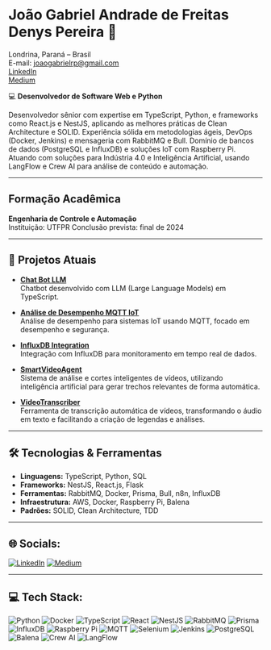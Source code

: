 # **João Gabriel Andrade de Freitas Denys Pereira**  🚀  
Londrina, Paraná – Brasil  
E-mail: [joaogabrielrp@gmail.com](mailto:joaogabrielrp@gmail.com)  
[LinkedIn](https://www.linkedin.com/in/jo%C3%A3o-gabriel-andrade-de-freitas-51241b220/)  
[Medium](https://medium.com/@joaogabriel1995)  

💻 **Desenvolvedor de Software Web e Python**  

Desenvolvedor sênior com expertise em TypeScript, Python, e frameworks como React.js e NestJS, aplicando as melhores práticas de Clean Architecture e SOLID. Experiência sólida em metodologias ágeis, DevOps (Docker, Jenkins) e mensageria com RabbitMQ e Bull. Domínio de bancos de dados (PostgreSQL e InfluxDB) e soluções IoT com Raspberry Pi. Atuando com soluções para Indústria 4.0 e Inteligência Artificial, usando LangFlow e Crew AI para análise de conteúdo e automação.

---

## **Formação Acadêmica**  
**Engenharia de Controle e Automação**  
Instituição: UTFPR 
Conclusão prevista: final de 2024

---

## 🔭 **Projetos Atuais**

- **[Chat Bot LLM](https://github.com/joaogabriel1995/chat-bot-llm)**  
  Chatbot desenvolvido com LLM (Large Language Models) em TypeScript.

- **[Análise de Desempenho MQTT IoT](https://github.com/joaogabriel1995/analise-desempenho-mqtt-iot)**  
  Análise de desempenho para sistemas IoT usando MQTT, focado em desempenho e segurança.

- **[InfluxDB Integration](https://github.com/joaogabriel1995/influxDb)**  
  Integração com InfluxDB para monitoramento em tempo real de dados.

- **[SmartVideoAgent](https://github.com/joaogabriel1995/SmartVideoAgent)**  
  Sistema de análise e cortes inteligentes de vídeos, utilizando inteligência artificial para gerar trechos relevantes de forma automática.

- **[VideoTranscriber](https://github.com/joaogabriel1995/VideoTranscriber)**  
  Ferramenta de transcrição automática de vídeos, transformando o áudio em texto e facilitando a criação de legendas e análises.

---

## 🛠 **Tecnologias & Ferramentas**
- **Linguagens:** TypeScript, Python, SQL  
- **Frameworks:** NestJS, React.js, Flask  
- **Ferramentas:** RabbitMQ, Docker, Prisma, Bull, n8n, InfluxDB  
- **Infraestrutura:** AWS, Docker, Raspberry Pi, Balena  
- **Padrões:** SOLID, Clean Architecture, TDD

---

## 🌐 Socials:
[![LinkedIn](https://img.shields.io/badge/LinkedIn-%230077B5.svg?logo=linkedin&logoColor=white)](https://linkedin.com/in/jo%C3%A3o-gabriel-andrade-de-freitas-51241b220/) [![Medium](https://img.shields.io/badge/Medium-12100E?logo=medium&logoColor=white)](https://medium.com/@joaogabriel1995) 

---

## 💻 Tech Stack:
![Python](https://img.shields.io/badge/python-%2314354C.svg?style=for-the-badge&logo=python&logoColor=white) 
![Docker](https://img.shields.io/badge/docker-%230db7ed.svg?style=for-the-badge&logo=docker&logoColor=white) 
![TypeScript](https://img.shields.io/badge/typescript-%23007ACC.svg?style=for-the-badge&logo=typescript&logoColor=white) 
![React](https://img.shields.io/badge/react-%2320232a.svg?style=for-the-badge&logo=react&logoColor=%2361DAFB) 
![NestJS](https://img.shields.io/badge/nestjs-%23E0234E.svg?style=for-the-badge&logo=nestjs&logoColor=white) 
![RabbitMQ](https://img.shields.io/badge/rabbitmq-FF6600?style=for-the-badge&logo=rabbitmq&logoColor=white) 
![Prisma](https://img.shields.io/badge/Prisma-3982CE?style=for-the-badge&logo=Prisma&logoColor=white) 
![InfluxDB](https://img.shields.io/badge/InfluxDB-22ADF6?style=for-the-badge&logo=InfluxDB&logoColor=white) 
![Raspberry Pi](https://img.shields.io/badge/-RaspberryPi-C51A4A?style=for-the-badge&logo=Raspberry-Pi) 
![MQTT](https://img.shields.io/badge/mqtt-%2300A2E8.svg?style=for-the-badge&logo=mqtt&logoColor=white) 
![Selenium](https://img.shields.io/badge/selenium-%2343B02A.svg?style=for-the-badge&logo=selenium&logoColor=white) 
![Jenkins](https://img.shields.io/badge/jenkins-%232C5263.svg?style=for-the-badge&logo=jenkins&logoColor=white) 
![PostgreSQL](https://img.shields.io/badge/postgresql-%23336791.svg?style=for-the-badge&logo=postgresql&logoColor=white) 
![Balena](https://img.shields.io/badge/balena-%2300A6D9.svg?style=for-the-badge&logo=balena&logoColor=white) 
![Crew AI](https://img.shields.io/badge/Crew%20AI-%2300A6D9.svg?style=for-the-badge) 
![LangFlow](https://img.shields.io/badge/LangFlow-%2300A6D9.svg?style=for-the-badge)


<!-- Proudly created with GPRM ( https://gprm.itsvg.in ) -->
